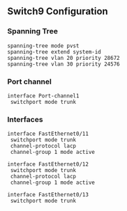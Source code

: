 ## Switch9 Configuration  
### Spanning Tree
```
spanning-tree mode pvst
spanning-tree extend system-id
spanning-tree vlan 20 priority 28672
spanning-tree vlan 30 priority 24576
```
### Port channel
```
interface Port-channel1
 switchport mode trunk
```
### Interfaces
```
interface FastEthernet0/11
 switchport mode trunk
 channel-protocol lacp
 channel-group 1 mode active

interface FastEthernet0/12
 switchport mode trunk
 channel-protocol lacp
 channel-group 1 mode active
     
interface FastEthernet0/13
 switchport mode trunk
```
